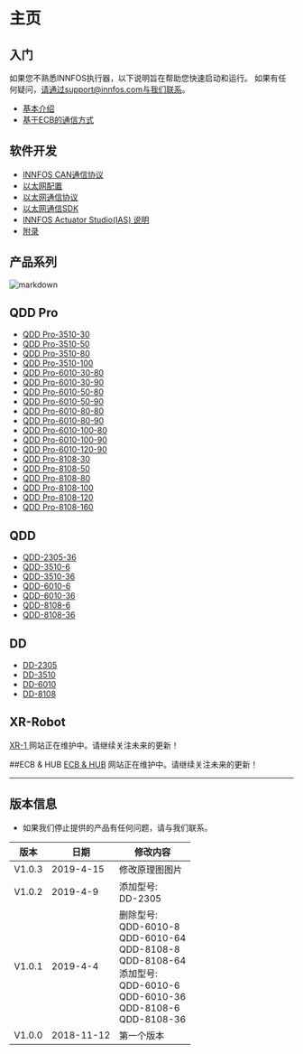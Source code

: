 主页
=====


入门
--------
如果您不熟悉INNFOS执行器，以下说明旨在帮助您快速启动和运行。
如果有任何疑问，请通过support@innfos.com与我们联系。

  * [基本介绍](pages/introduction.md)
  * [基于ECB的通信方式](pages/ECB_Based_Communication.md)



软件开发
------------

  * [INNFOS CAN通信协议](pages/CAN_Communication_Protocol.md)
  * [以太网配置](pages/Ethernet_Configuration.md)
  * [以太网通信协议](pages/Ethernet_Communication_Protocol.md)
  * [以太网通信SDK](pages/Ethernet_Communication_SDK.md)
  * [INNFOS Actuator Studio(IAS) 说明](pages/INNFOS_Actuator_Studio_IAS_instruction.md)
  * [附录](https://www.mdeditor.com/)
  
 
  [ipChanged]: <https://github.com/innfos/ipChangeTool/blob/master/README.md>

产品系列
-----------------
![markdown](http://wiki.innfos.com:81/wiki/images/8/8f/%E6%9C%AA%E6%A0%87.png "markdown")


## QDD Pro
  * [QDD Pro-3510-30](pages/QDDPro-3510-30.md)
  * [QDD Pro-3510-50](pages/QDDPro-3510-50.md)
  * [QDD Pro-3510-80](pages/QDDPro-3510-80.md)
  * [QDD Pro-3510-100](pages/QDDPro-3510-100.md)
  * [QDD Pro-6010-30-80](pages/QDDPro-6010-30-80.md)
  * [QDD Pro-6010-30-90](pages/QDDPro-6010-30-90.md)
  * [QDD Pro-6010-50-80](pages/QDDPro-6010-50-80.md)
  * [QDD Pro-6010-50-90](pages/QDDPro-6010-50-90.md)
  * [QDD Pro-6010-80-80](pages/QDDPro-6010-80-80.md)
  * [QDD Pro-6010-80-90](pages/QDDPro-6010-80-90.md)
  * [QDD Pro-6010-100-80](pages/QDDPro-6010-100-80.md)
  * [QDD Pro-6010-100-90](pages/QDDPro-6010-100-90.md)
  * [QDD Pro-6010-120-90](pages/QDDPro-6010-120-90.md)
  * [QDD Pro-8108-30](pages/QDDPro-8108-30.md)
  * [QDD Pro-8108-50](pages/QDDPro-8108-50.md)
  * [QDD Pro-8108-80](pages/QDDPro-8108-80.md)
  * [QDD Pro-8108-100](pages/QDDPro-8108-100.md)
  * [QDD Pro-8108-120](pages/QDDPro-8108-120.md)
  * [QDD Pro-8108-160](pages/QDDPro-8108-160.md)


## QDD
  * [QDD-2305-36](pages/QDD-79.md)
  * [QDD-3510-6](pages/QDD-3510-6.md)
  * [QDD-3510-36](https://www.mdeditor.com/)
  * [QDD-6010-6](https://www.mdeditor.com/)
  * [QDD-6010-36](https://www.mdeditor.com/)
  * [QDD-8108-6](https://www.mdeditor.com/)
  * [QDD-8108-36](https://www.mdeditor.com/)

## DD
  * [DD-2305](https://www.mdeditor.com/)
  * [DD-3510](https://www.mdeditor.com/)
  * [DD-6010](https://www.mdeditor.com/)
  * [DD-8108](https://www.mdeditor.com/)

## XR-Robot
 [XR-1 ](https://www.mdeditor.com/)
网站正在维护中。请继续关注未来的更新！

##ECB & HUB
[ECB & HUB](https://www.mdeditor.com/)
网站正在维护中。请继续关注未来的更新！

- - - -

版本信息
----------------------


  * 如果我们停止提供的产品有任何问题，请与我们联系。

| 版本        |日期                   |  	修改内容                                              |
| --------    | --------------------- | ----------------------------------------------------------------------------------  |
| V1.0.3      | 	2019-4-15            |   	修改原理图图片                                      |
| V1.0.2      |  2019-4-9             |   	添加型号: <br>DD-2305                               |
| V1.0.1      |   2019-4-4            |  删除型号:<br>QDD-6010-8<br>QDD-6010-64 <br>QDD-8108-8 <br>QDD-8108-64<br>添加型号:<br>QDD-6010-6 <br>QDD-6010-36 <br>QDD-8108-6 <br>QDD-8108-36  |
| V1.0.0       |   2018-11-12  |  第一个版本 |









